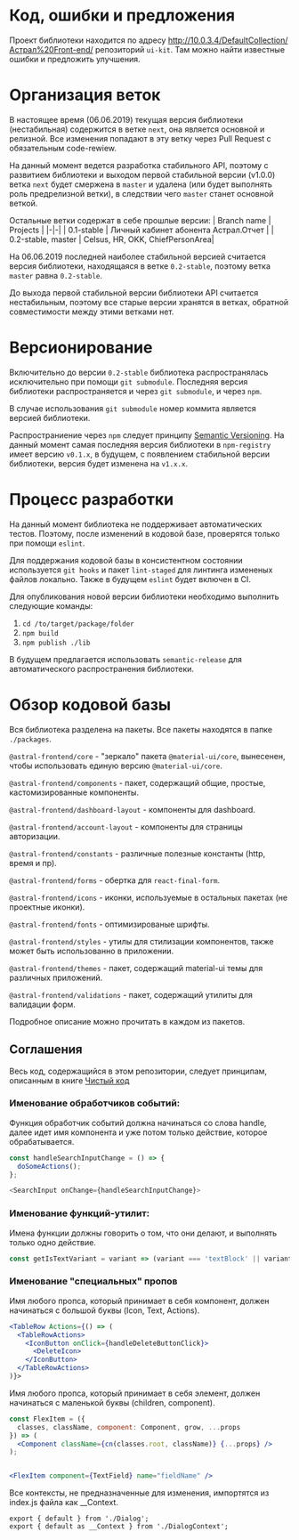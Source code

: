 # Код, ошибки и предложения

Проект библиотеки находится по адресу http://10.0.3.4/DefaultCollection/Астрал%20Front-end/ репозиторий `ui-kit`. Там можно найти известные ошибки и предложить улучшения.

# Организация веток

В настоящее время (06.06.2019) текущая версия библиотеки (нестабильная) содержится в ветке  `next`, она является основной и релизной. Все изменения попадают в эту ветку через Pull Request с обязательным code-rewiew.

На данный момент ведется разработка стабильного API, поэтому с развитием библиотеки и выходом первой стабильной версии (v1.0.0) ветка `next` будет смержена в `master` и удалена (или будет выполнять роль предрелизной ветки), в следствии чего `master` станет основной веткой.

Остальные ветки содержат в себе прошлые версии:
| Branch name | Projects |
|-|-|
| 0.1-stable | Личный кабинет абонента Астрал.Отчет |
| 0.2-stable, master | Celsus, HR, OKK, ChiefPersonArea|

На 06.06.2019 последней наиболее стабильной версией считается версия библиотеки, находящаяся в ветке `0.2-stable`, поэтому ветка `master` равна `0.2-stable`.

До выхода первой стабильной версии библиотеки API считается нестабильным, поэтому все старые версии хранятся в ветках, обратной совместимости между этими ветками нет.

# Версионирование

Включительно до версии `0.2-stable` библиотека распространялась исключительно при помощи `git submodule`. Последняя версия библиотеки распространяется и через `git submodule`, и через `npm`.

В случае использования `git submodule` номер коммита является версией библиотеки.

Распространиение через `npm` следует принципу [Semantic Versioning](https://semver.org/). На данный момент самая последняя версия библиотеки в `npm-registry` имеет версию `v0.1.x`, в будущем, с появлением стабильной версии библиотеки, версия будет изменена на `v1.x.x`.

# Процесс разработки

На данный момент библиотека не поддерживает автоматических тестов. Поэтому, после изменений в кодовой базе, проверятся только при помощи `eslint`.

Для поддержания кодовой базы в консистентном состоянии используется `git hooks` и пакет `lint-staged` для линтинга измененых файлов локально. Также в будущем `eslint` будет включен в CI.

Для опубликования новой версии библиотеки необходимо выполнить следующие команды:

1. `cd /to/target/package/folder`
2. `npm build`
3. `npm publish ./lib`

В будущем предлагается использовать `semantic-release` для автоматического распространения библиотеки.

# Обзор кодовой базы
Вся библиотека разделена на пакеты. Все пакеты находятся в папке `./packages`.

`@astral-frontend/core` - "зеркало" пакета `@material-ui/core`, вынесенен, чтобы использовать единую версию `@material-ui/core`.

`@astral-frontend/components` - пакет, содержащий общие, простые, кастомизированные компоненты.

`@astral-frontend/dashboard-layout` - компоненты для dashboard.

`@astral-frontend/account-layout` - компоненты для страницы авторизации.

`@astral-frontend/constants` - различные полезные константы (http, время и пр).

`@astral-frontend/forms` - обертка для `react-final-form`.

`@astral-frontend/icons` - иконки, используемые в остальных пакетах (не проектные иконки).

`@astral-frontend/fonts` - оптимизированые шрифты.

`@astral-frontend/styles` - утилы для стилизации компонентов, также может быть использованно в приложении.

`@astral-frontend/themes` - пакет, содержащий material-ui темы для различных приложений.

`@astral-frontend/validations` - пакет, содержащий утилиты для валидации форм.

Подробное описание можно прочитать в каждом из пакетов.

## Соглашения

Весь код, содержащийся в этом репозитории, следует принципам, описанным в книге [Чистый код](https://github.com/maksugr/clean-code-javascript)

### Именование обработчиков событий:
Функция обработчик событий должна начинаться со слова handle, далее идет имя компонента и уже потом только действие, которое обрабатывается.

```js
const handleSearchInputChange = () => {
  doSomeActions();
};

<SearchInput onChange={handleSearchInputChange}>
```

### Именование функций-утилит:

Имена функции должны говорить о том, что они делают, и выполнять только одно действие.

```js
const getIsTextVariant = variant => (variant === 'textBlock' || variant === 'regularBlock');

```

### Именование "специальных" пропов

Имя любого пропса, который принимает в себя компонент, должен начинаться с большой буквы (Icon, Text, Actions).

```jsx
<TableRow Actions={() => (
  <TableRowActions>
    <IconButton onClick={handleDeleteButtonClick}>
      <DeleteIcon>
    </IconButton>
  </TableRowActions>
)}>
```

Имя любого пропса, который принимает в себя элемент, должен начинаться с маленькой буквы (children, component).

```jsx
const FlexItem = ({
  classes, className, component: Component, grow, ...props
}) => (
  <Component className={cn(classes.root, className)} {...props} />
);


<FlexItem component={TextField} name="fieldName" />
```

Все контексты, не предназначенные для изменения, импортятся из index.js файла как __Context.

```
export { default } from './Dialog';
export { default as __Context } from './DialogContext';
```
